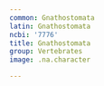 ```yaml
---
common: Gnathostomata
latin: Gnathostomata
ncbi: '7776'
title: Gnathostomata
group: Vertebrates
image: .na.character

---
```

